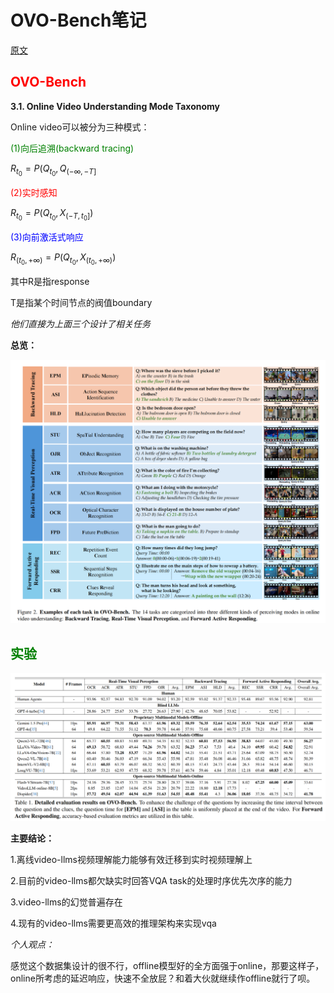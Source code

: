 <h1>OVO-Bench笔记</h1>



[原文](https://arxiv.org/pdf/2501.05510)



<h2><font color=red>OVO-Bench</font></h2>

**3.1. Online Video Understanding Mode Taxonomy**

Online video可以被分为三种模式：

<font color=green>(1)向后追溯(backward tracing)</font>

$R_{t_0}=P(Q_{t_0},Q_{(-\infty,-T]}$

<font color=red>(2)实时感知</font>

$R_{t_0}=P(Q_{t_0},X_{(-T,t_0]})$

<font color=blue>(3)向前激活式响应</font>

$R_{(t_0,+\infty)}=P(Q_{t_0},X_{(t_0,+\infty)})$



其中R是指response

T是指某个时间节点的阀值boundary



*他们直接为上面三个设计了相关任务*



**总览：**

![OVO-Bench(1)](../论文阅读笔记/img/OVO-Bench(1).png)





<h2><font color=green>实验</font></h2>

![OVO-Bench(2)](../论文阅读笔记/img/OVO-Bench(2).png)

**主要结论：**

1.离线video-llms视频理解能力能够有效迁移到实时视频理解上



2.目前的video-llms都欠缺实时回答VQA task的处理时序优先次序的能力



3.video-llms的幻觉普遍存在



4.现有的video-llms需要更高效的推理架构来实现vqa





*个人观点：*

感觉这个数据集设计的很不行，offline模型好的全方面强于online，那要这样子，online所考虑的延迟响应，快速不全放屁？和着大伙就继续作offline就行了呗。